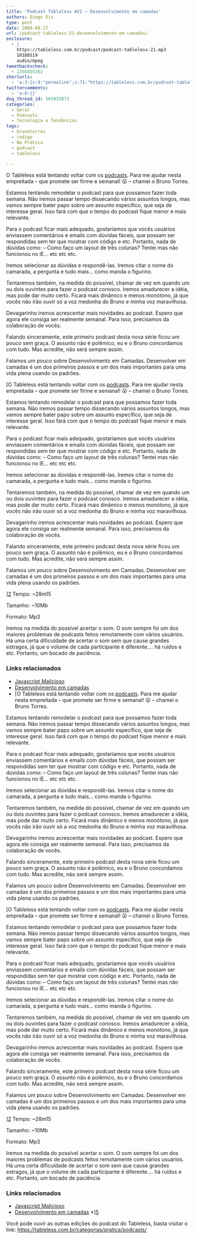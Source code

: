 ```yaml
---
title: 'Podcast Tableless #21 – Desenvolvimento em camadas'
authors: Diego Eis
type: post
date: 2006-08-17
url: /podcast-tableless-21-desenvolvimento-em-camadas/
enclosure:
  - |
    https://tableless.com.br/podcast/podcast-tableless-21.mp3
    10180519
    audio/mpeg
tweetbackscheck:
  - 1356455261
shorturls:
  - 'a:3:{s:9:"permalink";s:71:"https://tableless.com.br/podcast-tableless-21-desenvolvimento-em-camadas";s:7:"tinyurl";s:26:"https://tinyurl.com/3rx4dty";s:4:"isgd";s:19:"https://is.gd/BM6sSQ";}'
twittercomments:
  - 'a:0:{}'
dsq_thread_id: 503035873
categories:
  - Geral
  - Podcasts
  - Tecnologia e Tendências
tags:
  - brunotorres
  - codigo
  - Na Prática
  - podcast
  - tableless

---
```

O Tableless está tentando voltar com os [podcasts][1]. Para me ajudar nesta empreitada &#8211; que promete ser firme e semanal! 😮 &#8211; chamei o Bruno Torres.
  
Estamos tentando remodelar o podcast para que possamos fazer toda semana. Não iremos passar tempo dissecando vários assuntos longos, mas vamos sempre bater papo sobre um assunto específico, que seja de interesse geral. Isso fará com que o tempo do podcast fique menor e mais relevante.

Para o podcast ficar mais adequado, gostaríamos que vocês usuários enviassem comentários e emails com dúvidas fáceis, que possam ser respondidas sem ter que mostrar com código e etc. Portanto, nada de dúvidas como: &#8211; Como faço um layout de três colunas? Tentei mas não funcionou no IE&#8230; etc etc etc.
  
Iremos selecionar as dúvidas e respondê-las. Iremos citar o nome do camarada, a pergunta e tudo mais&#8230; como manda o figurino.
  
Tentaremos também, na medida do possível, chamar de vez em quando um ou dois ouvintes para fazer o podcast conosco. Iremos amadurecer a idéia, mas pode dar muito certo. Ficará mais dinâmico e menos monótono, já que vocês não irão ouvir só a voz medonha do Bruno e minha voz maravilhosa.

Devagarinho iremos acrescentar mais novidades ao podcast. Espero que agora ele consiga ser realmente semanal. Para isso, precisamos da colaboração de vocês.
  
Falando sinceramente, este primeiro podcast desta nova série ficou um pouco sem graça. O assunto não é polêmico, eu e o Bruno concordamos com tudo. Mas acredite, não será sempre assim.
  
Falamos um pouco sobre Desenvolvimento em Camadas. Desenvolver em camadas é um dos primeiros passos e um dos mais importantes para uma vida plena usando os padrões.

[O Tableless está tentando voltar com os [podcasts][1]. Para me ajudar nesta empreitada &#8211; que promete ser firme e semanal! 😮 &#8211; chamei o Bruno Torres.
  
Estamos tentando remodelar o podcast para que possamos fazer toda semana. Não iremos passar tempo dissecando vários assuntos longos, mas vamos sempre bater papo sobre um assunto específico, que seja de interesse geral. Isso fará com que o tempo do podcast fique menor e mais relevante.

Para o podcast ficar mais adequado, gostaríamos que vocês usuários enviassem comentários e emails com dúvidas fáceis, que possam ser respondidas sem ter que mostrar com código e etc. Portanto, nada de dúvidas como: &#8211; Como faço um layout de três colunas? Tentei mas não funcionou no IE&#8230; etc etc etc.
  
Iremos selecionar as dúvidas e respondê-las. Iremos citar o nome do camarada, a pergunta e tudo mais&#8230; como manda o figurino.
  
Tentaremos também, na medida do possível, chamar de vez em quando um ou dois ouvintes para fazer o podcast conosco. Iremos amadurecer a idéia, mas pode dar muito certo. Ficará mais dinâmico e menos monótono, já que vocês não irão ouvir só a voz medonha do Bruno e minha voz maravilhosa.

Devagarinho iremos acrescentar mais novidades ao podcast. Espero que agora ele consiga ser realmente semanal. Para isso, precisamos da colaboração de vocês.
  
Falando sinceramente, este primeiro podcast desta nova série ficou um pouco sem graça. O assunto não é polêmico, eu e o Bruno concordamos com tudo. Mas acredite, não será sempre assim.
  
Falamos um pouco sobre Desenvolvimento em Camadas. Desenvolver em camadas é um dos primeiros passos e um dos mais importantes para uma vida plena usando os padrões.

][2] Tempo: ~28m15
  
Tamanho: ~10Mb
  
Formato: Mp3

Iremos na medida do possível acertar o som. O som sempre foi um dos maiores problemas de podcasts feitos remotamente com vários usuários. Há uma certa dificuldade de acertar o som sem que cause grandes estragos, já que o volume de cada participante é diferente&#8230;. há ruídos e etc. Portanto, um bocado de paciência.

### Links relacionados

  * [Javascript Malicioso][3]
  * [Desenvolvimento em camadas][4]
  * [O Tableless está tentando voltar com os [podcasts][1]. Para me ajudar nesta empreitada &#8211; que promete ser firme e semanal! 😮 &#8211; chamei o Bruno Torres.
  
Estamos tentando remodelar o podcast para que possamos fazer toda semana. Não iremos passar tempo dissecando vários assuntos longos, mas vamos sempre bater papo sobre um assunto específico, que seja de interesse geral. Isso fará com que o tempo do podcast fique menor e mais relevante.

Para o podcast ficar mais adequado, gostaríamos que vocês usuários enviassem comentários e emails com dúvidas fáceis, que possam ser respondidas sem ter que mostrar com código e etc. Portanto, nada de dúvidas como: &#8211; Como faço um layout de três colunas? Tentei mas não funcionou no IE&#8230; etc etc etc.
  
Iremos selecionar as dúvidas e respondê-las. Iremos citar o nome do camarada, a pergunta e tudo mais&#8230; como manda o figurino.
  
Tentaremos também, na medida do possível, chamar de vez em quando um ou dois ouvintes para fazer o podcast conosco. Iremos amadurecer a idéia, mas pode dar muito certo. Ficará mais dinâmico e menos monótono, já que vocês não irão ouvir só a voz medonha do Bruno e minha voz maravilhosa.

Devagarinho iremos acrescentar mais novidades ao podcast. Espero que agora ele consiga ser realmente semanal. Para isso, precisamos da colaboração de vocês.
  
Falando sinceramente, este primeiro podcast desta nova série ficou um pouco sem graça. O assunto não é polêmico, eu e o Bruno concordamos com tudo. Mas acredite, não será sempre assim.
  
Falamos um pouco sobre Desenvolvimento em Camadas. Desenvolver em camadas é um dos primeiros passos e um dos mais importantes para uma vida plena usando os padrões.

[O Tableless está tentando voltar com os [podcasts][1]. Para me ajudar nesta empreitada &#8211; que promete ser firme e semanal! 😮 &#8211; chamei o Bruno Torres.
  
Estamos tentando remodelar o podcast para que possamos fazer toda semana. Não iremos passar tempo dissecando vários assuntos longos, mas vamos sempre bater papo sobre um assunto específico, que seja de interesse geral. Isso fará com que o tempo do podcast fique menor e mais relevante.

Para o podcast ficar mais adequado, gostaríamos que vocês usuários enviassem comentários e emails com dúvidas fáceis, que possam ser respondidas sem ter que mostrar com código e etc. Portanto, nada de dúvidas como: &#8211; Como faço um layout de três colunas? Tentei mas não funcionou no IE&#8230; etc etc etc.
  
Iremos selecionar as dúvidas e respondê-las. Iremos citar o nome do camarada, a pergunta e tudo mais&#8230; como manda o figurino.
  
Tentaremos também, na medida do possível, chamar de vez em quando um ou dois ouvintes para fazer o podcast conosco. Iremos amadurecer a idéia, mas pode dar muito certo. Ficará mais dinâmico e menos monótono, já que vocês não irão ouvir só a voz medonha do Bruno e minha voz maravilhosa.

Devagarinho iremos acrescentar mais novidades ao podcast. Espero que agora ele consiga ser realmente semanal. Para isso, precisamos da colaboração de vocês.
  
Falando sinceramente, este primeiro podcast desta nova série ficou um pouco sem graça. O assunto não é polêmico, eu e o Bruno concordamos com tudo. Mas acredite, não será sempre assim.
  
Falamos um pouco sobre Desenvolvimento em Camadas. Desenvolver em camadas é um dos primeiros passos e um dos mais importantes para uma vida plena usando os padrões.

][2] Tempo: ~28m15
  
Tamanho: ~10Mb
  
Formato: Mp3

Iremos na medida do possível acertar o som. O som sempre foi um dos maiores problemas de podcasts feitos remotamente com vários usuários. Há uma certa dificuldade de acertar o som sem que cause grandes estragos, já que o volume de cada participante é diferente&#8230;. há ruídos e etc. Portanto, um bocado de paciência.

### Links relacionados

  * [Javascript Malicioso][3]
  * [Desenvolvimento em camadas][4]
  *][5] 

Você pode ouvir as outras edições do podcast do Tableless, basta visitar o link: <https://tableless.com.br/categorias/pratica/podcasts/>

 [1]: https://tableless.com.br/categorias/pratica/podcasts/
 [2]: https://tableless.com.br/podcast/podcast-tableless-21.mp3 "Podcast Tableless #21"
 [3]: https://www.456bereastreet.com/archive/200608/malicious_javascript_yet_another_reason_for_graceful_degradation/
 [4]: https://obasicodaweb.com/arquivo/padroes-web-desenvolvimento-em-camadas-camada-de-comportamento
 [5]: https://elcio.com.br/crossbrowser/#7